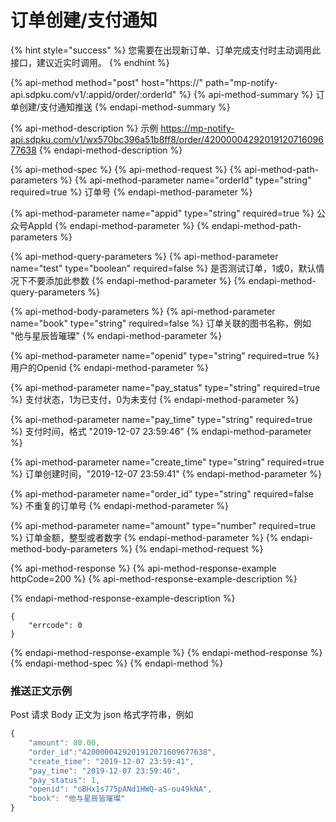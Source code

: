 # 订单创建/支付通知

{% hint style="success" %}
您需要在出现新订单、订单完成支付时主动调用此接口，建议近实时调用。
{% endhint %}

{% api-method method="post" host="https://" path="mp-notify-api.sdpku.com/v1/:appid/order/:orderId" %}
{% api-method-summary %}
订单创建/支付通知推送
{% endapi-method-summary %}

{% api-method-description %}
示例 https://mp-notify-api.sdpku.com/v1/wx570bc396a51b8ff8/order/4200000429201912071609677638
{% endapi-method-description %}

{% api-method-spec %}
{% api-method-request %}
{% api-method-path-parameters %}
{% api-method-parameter name="orderId" type="string" required=true %}
订单号
{% endapi-method-parameter %}

{% api-method-parameter name="appid" type="string" required=true %}
公众号AppId
{% endapi-method-parameter %}
{% endapi-method-path-parameters %}

{% api-method-query-parameters %}
{% api-method-parameter name="test" type="boolean" required=false %}
是否测试订单，1或0，默认情况下不要添加此参数
{% endapi-method-parameter %}
{% endapi-method-query-parameters %}

{% api-method-body-parameters %}
{% api-method-parameter name="book" type="string" required=false %}
订单关联的图书名称，例如 "他与星辰皆璀璨"
{% endapi-method-parameter %}

{% api-method-parameter name="openid" type="string" required=true %}
用户的Openid
{% endapi-method-parameter %}

{% api-method-parameter name="pay\_status" type="string" required=true %}
支付状态，1为已支付，0为未支付
{% endapi-method-parameter %}

{% api-method-parameter name="pay\_time" type="string" required=true %}
支付时间，格式 "2019-12-07 23:59:46"
{% endapi-method-parameter %}

{% api-method-parameter name="create\_time" type="string" required=true %}
订单创建时间，"2019-12-07 23:59:41"
{% endapi-method-parameter %}

{% api-method-parameter name="order\_id" type="string" required=false %}
不重复的订单号
{% endapi-method-parameter %}

{% api-method-parameter name="amount" type="number" required=true %}
订单金额，整型或者数字
{% endapi-method-parameter %}
{% endapi-method-body-parameters %}
{% endapi-method-request %}

{% api-method-response %}
{% api-method-response-example httpCode=200 %}
{% api-method-response-example-description %}

{% endapi-method-response-example-description %}

```
{
    "errcode": 0
}
```
{% endapi-method-response-example %}
{% endapi-method-response %}
{% endapi-method-spec %}
{% endapi-method %}

### 推送正文示例

Post 请求 Body 正文为 json 格式字符串，例如

```javascript
{
    "amount": 80.00,
    "order_id":"4200000429201912071609677638",
    "create_time": "2019-12-07 23:59:41",
    "pay_time": "2019-12-07 23:59:46",
    "pay_status": 1,
    "openid": "oBHx1s775pANd1HWQ-aS-ou49kNA",
    "book": "他与星辰皆璀璨"
}
```



